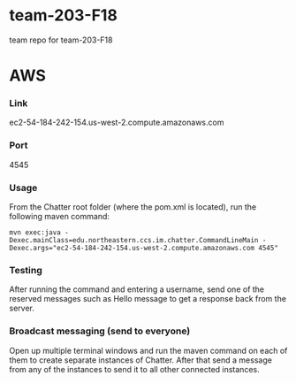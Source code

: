# team-203-F18
team repo for team-203-F18

# AWS
### Link
ec2-54-184-242-154.us-west-2.compute.amazonaws.com
### Port
4545
### Usage
From the Chatter root folder (where the pom.xml is located), run the following maven command:

`mvn exec:java -Dexec.mainClass=edu.northeastern.ccs.im.chatter.CommandLineMain -Dexec.args="ec2-54-184-242-154.us-west-2.compute.amazonaws.com 4545"`

### Testing
After running the command and entering a username, send one of the reserved messages such as Hello message to get a response back from the server.

### Broadcast messaging (send to everyone)
Open up multiple terminal windows and run the maven command on each of them to create separate instances of Chatter. After that send a message from any of the instances to send it to all other connected instances.
